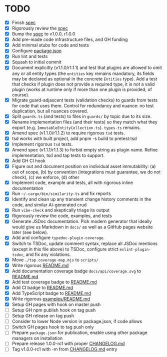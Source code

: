 # TODO

- [x] Finish [spec](docs/spec.md)
- [x] Rigorously review the [spec](docs/spec.md)
- [x] Bump the [spec](docs/spec.md) to v1.0.0, r1.0.0
- [x] Add pre-made code infrastructure files, and GH funding
- [x] Add minimal stubs for code and tests
- [x] Configure [package.json](package.json)
- [x] Run lint and tests
- [x] Squash to initial commit
- [x] Document explicitly (v1.1.0/r1.1.1) and test that plugins are allowed to
      omit any or all entity types (the `entities` key remains mandatory, its
      fields may be declared as optional in the concrete `Entities` type). Add a
      test that checks if plugin does not provide a required type, it is not a
      valid plugin (works at runtime only if more than one plugin is provided,
      of course).
- [x] Migrate guard-adjascent tests (validation checks) to guards from tests for
      code that uses them. Control for redundancy and nuance: no test
      duplication, but all nuances covered.
- [x] Split `guards.ts` (and tests) to files in `guards/` by topic due to its
      size.
- [x] Rename implementation files (and their tests) so they match what they
      export (e.g. `ImmutableEntityCollection.ts`). `types.ts` remains.
- [x] Amend spec (v1.1.0/r1.1.2) to require rigorous `tsd` tests.
- [x] tsd works with built project, add pnpm -s build to pretest:tsd
- [x] Implement rigorous `tsd` tests.
- [x] Amend spec (v1.1.1/r1.1.3) to forbid empty string as plugin name. Refine
      implementation, tsd and tap tests to support.
- [x] Add GH CI hook
- [x] Figure out and document position on individual asset immutability: (a) out
      of scope, (b) by convention (integrations must guarantee, we do not
      check), (c) we enforce, (d) other
- [x] Implement code, example and tests, all with rigorous inline documentation
- [x] Run `~/.cargo/bin/similarity-ts` and fix reports
- [x] Identify and clean up any transient change history comments in the code,
      and similar AI-generated crud
- [x] Run `vibe-check` and skeptically triage its output
- [x] Rigorously review the code, examples, and tests
- [x] Generate JSDoc documentation. Pick modern generator that ideally would
      give us Markdown in `docs/` as well as a GitHub pages website later (see
      below).
- [x] Add and configure `typedoc-plugin-coverage`.
- [x] Switch to TSDoc, update comment syntax, replace all JSDoc mentions (except
      in this file above) to TSDoc, configure strict `eslint-plugin-tsdoc`, and
      fix any violations.
- [x] Move `./tap.coverage-map.mjs` to `scripts/`
- [x] Write rigorous [README.md](README.md)
- [x] Add documentation coverage badge `docs/api/coverage.svg` to
      [README.md](README.md)
- [x] Add test coverage badge to [README.md](README.md)
- [x] Add CI badge to [README.md](README.md)
- [x] Add TypeScript badge to [README.md](README.md)
- [x] Write rigorous [examples/README.md](examples/README.md)
- [x] Setup GH pages with hook on master push
- [ ] Setup GH npm publish hook on tag push
- [ ] Setup GH release on tag push
- [ ] Consider to lower Node version in package.json, if code allows
- [ ] Switch GH pages hook to tag push only
- [ ] Prepare `package.json` for publication, enable using other package
      managers on installation
- [ ] Prepare release 1.0.0-rc1 with proper [CHANGELOG.md](CHANGELOG.md)
- [ ] Tag v1.0.0-rc1 with -m from [CHANGELOG.md](CHANGELOG.md) entry
